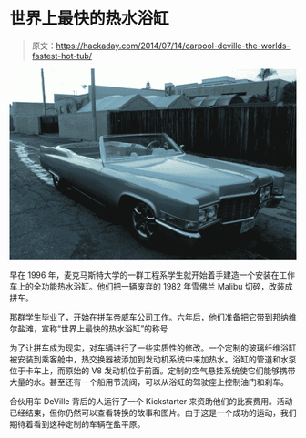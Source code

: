 # 世界上最快的热水浴缸

> 原文：<https://hackaday.com/2014/07/14/carpool-deville-the-worlds-fastest-hot-tub/>

[![The Carpool DeVille Hot Tub Car](img/7d6842cb95b4cfa576fb0932ba672ae9.png)](http://hackaday.com/2014/07/14/carpool-deville-the-worlds-fastest-hot-tub/carpooldeville/)

早在 1996 年，麦克马斯特大学的一群工程系学生就开始着手建造一个安装在工作车上的全功能热水浴缸。他们把一辆废弃的 1982 年雪佛兰 Malibu 切碎，改装成拼车。

那群学生毕业了，开始在拼车帝威车公司工作。六年后，他们准备把它带到邦纳维尔盐滩，宣称“世界上最快的热水浴缸”的称号

为了让拼车成为现实，对车辆进行了一些实质性的修改。一个定制的玻璃纤维浴缸被安装到乘客舱中，热交换器被添加到发动机系统中来加热水。浴缸的管道和水泵位于卡车上，而原始的 V8 发动机位于前面。定制的空气悬挂系统使它们能够携带大量的水。甚至还有一个船用节流阀，可以从浴缸的驾驶座上控制油门和刹车。

合伙用车 DeVille 背后的人运行了一个 Kickstarter 来资助他们的比赛费用。活动已经结束，但你仍然可以查看转换的故事和图片。由于这是一个成功的运动，我们期待着看到这种定制的车辆在盐平原。